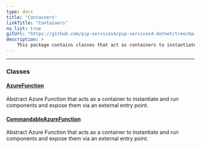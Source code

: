 ```yaml
---
type: docs
title: "Containers"
linkTitle: "Containers"
no_list: true
gitUrl: "https://github.com/pip-services4/pip-services4-dotnet/tree/main/pip-services4-azure-dotnet"
description: >
    This package contains classes that act as containers to instantiate and run components.
---
```

---

<div class="module-body"> 


### Classes

#### [AzureFunction](azure_function)
Abstract Azure Function that acts as a container to instantiate and run components and expose them via an external entry point.
<!--
#### [AzureFunctionContextHelper](azure_function_context_helper)
Contains methods used to get correlationIds, commands and bodies from the Azure Function context.
-->

#### [CommandableAzureFunction](commandable_azure_function)
Abstract Azure Function that acts as a container to instantiate and run components and expose them via an external entry point.


</div>

